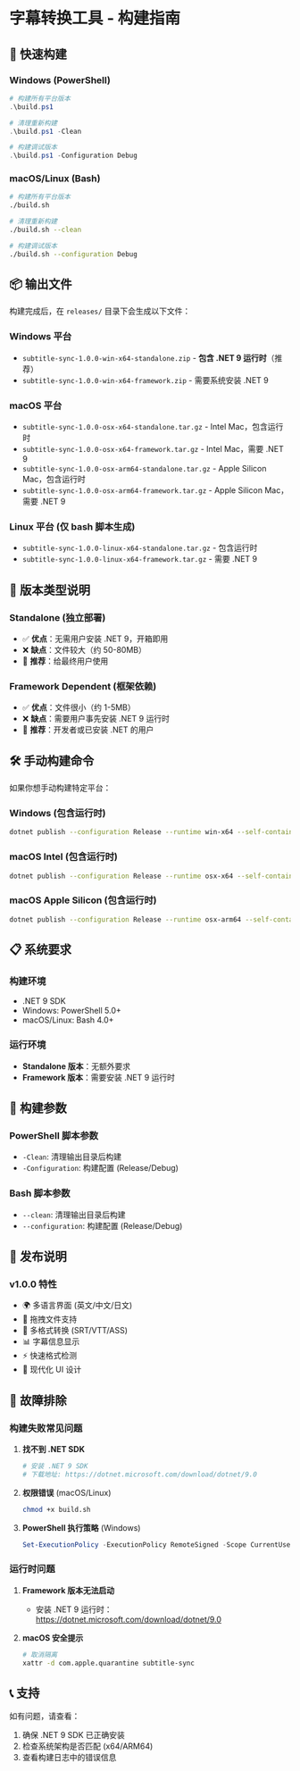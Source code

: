 # 字幕转换工具 - 构建指南

## 🚀 快速构建

### Windows (PowerShell)
```powershell
# 构建所有平台版本
.\build.ps1

# 清理重新构建
.\build.ps1 -Clean

# 构建调试版本
.\build.ps1 -Configuration Debug
```

### macOS/Linux (Bash)
```bash
# 构建所有平台版本
./build.sh

# 清理重新构建
./build.sh --clean

# 构建调试版本
./build.sh --configuration Debug
```

## 📦 输出文件

构建完成后，在 `releases/` 目录下会生成以下文件：

### Windows 平台
- `subtitle-sync-1.0.0-win-x64-standalone.zip` - **包含 .NET 9 运行时**（推荐）
- `subtitle-sync-1.0.0-win-x64-framework.zip` - 需要系统安装 .NET 9

### macOS 平台
- `subtitle-sync-1.0.0-osx-x64-standalone.tar.gz` - Intel Mac，包含运行时
- `subtitle-sync-1.0.0-osx-x64-framework.tar.gz` - Intel Mac，需要 .NET 9
- `subtitle-sync-1.0.0-osx-arm64-standalone.tar.gz` - Apple Silicon Mac，包含运行时
- `subtitle-sync-1.0.0-osx-arm64-framework.tar.gz` - Apple Silicon Mac，需要 .NET 9

### Linux 平台 (仅 bash 脚本生成)
- `subtitle-sync-1.0.0-linux-x64-standalone.tar.gz` - 包含运行时
- `subtitle-sync-1.0.0-linux-x64-framework.tar.gz` - 需要 .NET 9

## 🎯 版本类型说明

### Standalone (独立部署)
- ✅ **优点**：无需用户安装 .NET 9，开箱即用
- ❌ **缺点**：文件较大（约 50-80MB）
- 🎯 **推荐**：给最终用户使用

### Framework Dependent (框架依赖)
- ✅ **优点**：文件很小（约 1-5MB）
- ❌ **缺点**：需要用户事先安装 .NET 9 运行时
- 🎯 **推荐**：开发者或已安装 .NET 的用户

## 🛠️ 手动构建命令

如果你想手动构建特定平台：

### Windows (包含运行时)
```bash
dotnet publish --configuration Release --runtime win-x64 --self-contained true --output releases/win-standalone -p:PublishSingleFile=true -p:PublishTrimmed=true
```

### macOS Intel (包含运行时)
```bash
dotnet publish --configuration Release --runtime osx-x64 --self-contained true --output releases/mac-intel-standalone -p:PublishSingleFile=true -p:PublishTrimmed=true
```

### macOS Apple Silicon (包含运行时)
```bash
dotnet publish --configuration Release --runtime osx-arm64 --self-contained true --output releases/mac-arm-standalone -p:PublishSingleFile=true -p:PublishTrimmed=true
```

## 📋 系统要求

### 构建环境
- .NET 9 SDK
- Windows: PowerShell 5.0+
- macOS/Linux: Bash 4.0+

### 运行环境
- **Standalone 版本**：无额外要求
- **Framework 版本**：需要安装 .NET 9 运行时

## 🔧 构建参数

### PowerShell 脚本参数
- `-Clean`: 清理输出目录后构建
- `-Configuration`: 构建配置 (Release/Debug)

### Bash 脚本参数
- `--clean`: 清理输出目录后构建
- `--configuration`: 构建配置 (Release/Debug)

## 📝 发布说明

### v1.0.0 特性
- 🌍 多语言界面 (英文/中文/日文)
- 📁 拖拽文件支持
- 🔄 多格式转换 (SRT/VTT/ASS)
- 📊 字幕信息显示
- ⚡ 快速格式检测
- 🎨 现代化 UI 设计

## 🐛 故障排除

### 构建失败常见问题

1. **找不到 .NET SDK**
   ```bash
   # 安装 .NET 9 SDK
   # 下载地址: https://dotnet.microsoft.com/download/dotnet/9.0
   ```

2. **权限错误** (macOS/Linux)
   ```bash
   chmod +x build.sh
   ```

3. **PowerShell 执行策略** (Windows)
   ```powershell
   Set-ExecutionPolicy -ExecutionPolicy RemoteSigned -Scope CurrentUser
   ```

### 运行时问题

1. **Framework 版本无法启动**
   - 安装 .NET 9 运行时：https://dotnet.microsoft.com/download/dotnet/9.0

2. **macOS 安全提示**
   ```bash
   # 取消隔离
   xattr -d com.apple.quarantine subtitle-sync
   ```

## 📞 支持

如有问题，请查看：
1. 确保 .NET 9 SDK 已正确安装
2. 检查系统架构是否匹配 (x64/ARM64)
3. 查看构建日志中的错误信息 